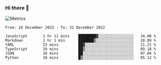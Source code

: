 ### Hi there 👋

![Metrics](https://github.com/radoapx/radoapx/blob/main/github-metrics.svg)

<!--START_SECTION:waka-->

```text
From: 24 December 2022 - To: 31 December 2022

JavaScript       1 hr 11 mins    ████████▓░░░░░░░░░░░░░░░░   34.00 %
Markdown         1 hr 1 min      ███████▒░░░░░░░░░░░░░░░░░   28.89 %
YAML             23 mins         ██▓░░░░░░░░░░░░░░░░░░░░░░   11.21 %
TypeScript       19 mins         ██▒░░░░░░░░░░░░░░░░░░░░░░   09.18 %
JSON             16 mins         ██░░░░░░░░░░░░░░░░░░░░░░░   07.84 %
Python           10 mins         █▒░░░░░░░░░░░░░░░░░░░░░░░   05.12 %
```

<!--END_SECTION:waka-->

<!--
**radoapx/radoapx** is a ✨ _special_ ✨ repository because its `README.md` (this file) appears on your GitHub profile.

Here are some ideas to get you started:

- 🔭 I’m currently working on ...
- 🌱 I’m currently learning ...
- 👯 I’m looking to collaborate on ...
- 🤔 I’m looking for help with ...
- 💬 Ask me about ...
- 📫 How to reach me: ...
- 😄 Pronouns: ...
- ⚡ Fun fact: ...
-->
